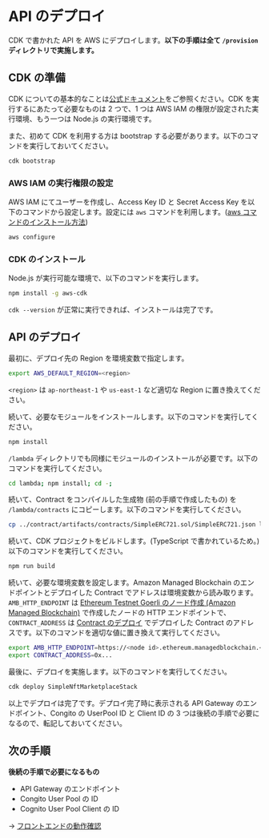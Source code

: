 # API のデプロイ

CDK で書かれた API を AWS にデプロイします。**以下の手順は全て `/provision` ディレクトリで実施します。**

## CDK の準備

CDK についての基本的なことは[公式ドキュメント](https://docs.aws.amazon.com/cdk/api/latest/)をご参照ください。CDK を実行するにあたって必要なものは 2 つで、1 つは AWS IAM の権限が設定された実行環境、もう一つは Node.js の実行環境です。

また、初めて CDK を利用する方は bootstrap する必要があります。以下のコマンドを実行しておいてください。

```bash
cdk bootstrap
```

### AWS IAM の実行権限の設定

AWS IAM にてユーザーを作成し、Access Key ID と Secret Access Key を以下のコマンドから設定します。設定には `aws` コマンドを利用します。([aws コマンドのインストール方法](https://docs.aws.amazon.com/cli/latest/userguide/cli-chap-install.html))

```bash
aws configure
```

### CDK のインストール

Node.js が実行可能な環境で、以下のコマンドを実行します。

```bash
npm install -g aws-cdk
```

`cdk --version` が正常に実行できれば、インストールは完了です。

## API のデプロイ

最初に、デプロイ先の Region を環境変数で指定します。

```bash
export AWS_DEFAULT_REGION=<region>
```

`<region>` は `ap-northeast-1` や `us-east-1` など適切な Region に置き換えてください。

続いて、必要なモジュールをインストールします。以下のコマンドを実行してください。

```bash
npm install
```

`/lambda` ディレクトリでも同様にモジュールのインストールが必要です。以下のコマンドを実行してください。

```bash
cd lambda; npm install; cd -;
```

続いて、Contract をコンパイルした生成物 (前の手順で作成したもの) を `/lambda/contracts` にコピーします。以下のコマンドを実行してください。

```bash
cp ../contract/artifacts/contracts/SimpleERC721.sol/SimpleERC721.json lambda/contracts/.
```

続いて、CDK プロジェクトをビルドします。(TypeScript で書かれているため。) 以下のコマンドを実行してください。

```bash
npm run build
```

続いて、必要な環境変数を設定します。Amazon Managed Blockchain のエンドポイントとデプロイした Contract でアドレスは環境変数から読み取ります。`AMB_HTTP_ENDPOINT` は [Ethereum Testnet Goerli のノード作成 (Amazon Managed Blockchain)](/docs/ja/DOCS_01_CREATE_AMB.md) で作成したノードの HTTP エンドポイントで、`CONTRACT_ADDRESS` は [Contract のデプロイ](/docs/ja/DOCS_02_DEPLOY_CONTRACT.md) でデプロイした Contract のアドレスです。以下のコマンドを適切な値に置き換えて実行してください。

```bash
export AMB_HTTP_ENDPOINT=https://<node id>.ethereum.managedblockchain.<region>.amazonaws.com
export CONTRACT_ADDRESS=0x...
```

最後に、デプロイを実施します。以下のコマンドを実行してください。

```bash
cdk deploy SimpleNftMarketplaceStack
```

以上でデプロイは完了です。デプロイ完了時に表示される API Gateway のエンドポイント、Congito の UserPool ID と Client ID の 3 つは後続の手順で必要になるので、転記しておいてください。

## 次の手順

**後続の手順で必要になるもの**
- API Gateway のエンドポイント
- Congito User Pool の ID
- Cognito User Pool Client の ID

-> [フロントエンドの動作確認](/docs/ja/DOCS_04_FRONTEND.md)
